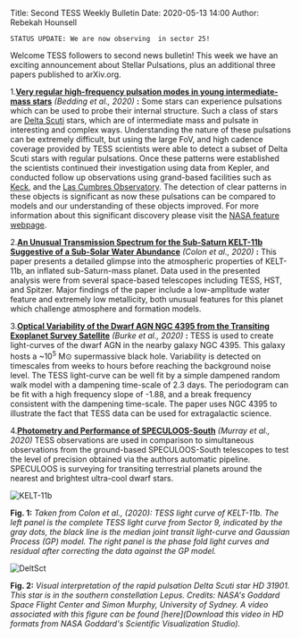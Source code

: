 Title: Second TESS Weekly Bulletin
Date: 2020-05-13 14:00
Author: Rebekah Hounsell

`STATUS UPDATE: We are now observing  in sector 25!`

Welcome TESS followers to second news bulletin! This week we have an exciting announcement about Stellar Pulsations, plus an additional three papers published to arXiv.org.

1.**[Very regular high-frequency pulsation modes in young intermediate-mass stars](https://www.nature.com/articles/s41586-020-2226-8)** *(Bedding et al., 2020)* **:**
Some stars can experience pulsations which can be used to probe their internal structure. Such a class of stars are [Delta Scuti](https://en.wikipedia.org/wiki/Delta_Scuti_variable) stars, which are of intermediate mass and pulsate in interesting and complex ways. Understanding the nature of these pulsations can be extremely difficult, but using the large FoV, and high cadence coverage provided by TESS scientists were able to detect a subset of Delta Scuti stars with regular pulsations. Once these patterns were established the scientists continued their investigation using data from Kepler, and conducted follow up observations using grand-based facilities such as [Keck](http://www.keckobservatory.org), and the [Las Cumbres Observatory](https://lco.global). The detection of clear patterns in these  objects  is significant as now these pulsations can be compared to models and our understanding of these objects improved. For more information  about this  significant discovery please visit the [NASA feature webpage](https://www.nasa.gov/feature/goddard/2020/nasa-s-tess-enables-breakthrough-study-of-perplexing-stellar-pulsations). 

2.**[An Unusual Transmission Spectrum for the Sub-Saturn KELT-11b Suggestive of a Sub-Solar Water Abundance](https://arxiv.org/abs/2005.05153)** *(Colon et al., 2020)* **:**
This paper  presents a detailed glimpse into  the atmospheric properties  of KELT-11b, an inflated  sub-Saturn-mass  planet. Data used in the presented  analysis were from several space-based telescopes including  TESS, HST, and Spitzer. Major findings  of the paper include a low-amplitude water feature and extremely low  metallicity, both  unusual  features for this planet which challenge atmosphere and formation models.

3.**[Optical Variability of the Dwarf AGN NGC 4395 from the Transiting Exoplanet Survey Satellite](https://arxiv.org/abs/2005.04491)** *(Burke et al.,  2020)* **:**
TESS  is  used to create  light-curves of the dwarf AGN in the nearby galaxy NGC 4395. This galaxy hosts a ~10<sup>5</sup> M&#8857; supermassive black hole. Variability is detected on timescales from weeks to hours before reaching the  background noise level. The TESS light-curve can be well fit by a simple dampened random walk model with a dampening time-scale of 2.3 days. The periodogram can be fit with a high frequency slope of -1.88, and a break frequency consistent with the dampening time-scale. The paper uses NGC 4395 to illustrate the fact that TESS data can be used for extragalactic science.

4.**[Photometry and Performance of SPECULOOS-South](https://arxiv.org/abs/2005.02423)** *(Murray et al., 2020)* TESS observations are used in comparison to simultaneous observations from the ground-based SPECULOOS-South telescopes to  test the level of precision obtained via the authors automatic pipeline. SPECULOOS is surveying for transiting  terrestrial planets around the nearest and brightest ultra-cool dwarf stars.

![KELT-11b](images/KELT-11b.png)

**Fig. 1:** *Taken from Colon et al., (2020): TESS light curve of KELT-11b. The left panel is the complete TESS  light curve from Sector 9, indicated by the gray dots, the  black line is the median  joint transit  light-curve and Gaussian Process (GP)  model. The right panel is the phase fold light curves and residual after correcting the data against the  GP model.*


![DeltSct](images/DeltSct.png)

**Fig. 2:** *Visual interpretation of the rapid pulsation Delta Scuti star  HD 31901. This star is in the southern constellation Lepus. Credits: NASA's Goddard Space Flight Center and Simon Murphy, University of Sydney. A video associated with this figure  can be found [here](Download this video in HD formats from NASA Goddard's Scientific Visualization Studio).* 


